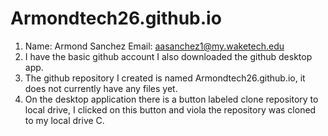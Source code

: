 # Armondtech26.github.io
1. Name: Armond Sanchez Email: aasanchez1@my.waketech.edu
2. I have the basic github account I also downloaded the github desktop app.
3. The github repository I created is named Armondtech26.github.io, it does not currently have any files yet.
4. On the desktop application there is a button labeled clone repository to local drive, I clicked on this button and viola the repository was cloned to my local drive C.